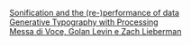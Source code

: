 [Sonification and the (re-)performance of data](http://www.creativeapplications.net/sound/sonification-and-the-re-performance-of-data-an-interview-with-brian-house/) 
<br>
[Generative Typography with Processing](http://www.creativeapplications.net/processing/generative-typography-processing-tutorial/) 
<br>
[Messa di Voce, Golan Levin e Zach Lieberman](https://www.youtube.com/watch?v=STRMcmj-gHc) 
<br>

